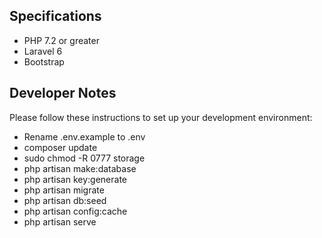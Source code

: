## Specifications

- PHP 7.2 or greater
- Laravel 6
- Bootstrap

## Developer Notes

Please follow these instructions to set up your development environment:

- Rename .env.example to .env
- composer update
- sudo chmod -R 0777 storage
- php artisan make:database
- php artisan key:generate
- php artisan migrate
- php artisan db:seed
- php artisan config:cache
- php artisan serve

